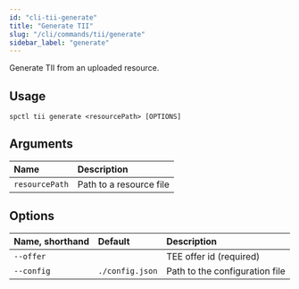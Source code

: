 ```yaml
---
id: "cli-tii-generate"
title: "Generate TII"
slug: "/cli/commands/tii/generate"
sidebar_label: "generate"
---
```


Generate TII from an uploaded resource.

## Usage

```
spctl tii generate <resourcePath> [OPTIONS]
```

## Arguments

|**Name**|**Description**|
| :- | :- |
|`resourcePath`|Path to a resource file|

## Options

|**Name, shorthand**|**Default**|**Description**|
| :- | :- | :- |
|`--offer`||TEE offer id (required)|
|`--config`|`./config.json`|Path to the configuration file|